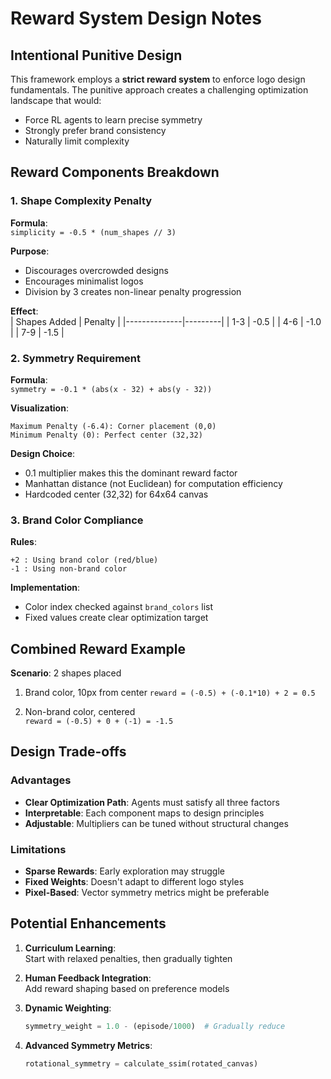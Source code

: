 # Reward System Design Notes

## Intentional Punitive Design
This framework employs a **strict reward system** to enforce logo design fundamentals. The punitive approach creates a challenging optimization landscape that would:
- Force RL agents to learn precise symmetry
- Strongly prefer brand consistency
- Naturally limit complexity

## Reward Components Breakdown

### 1. Shape Complexity Penalty
**Formula**:  
`simplicity = -0.5 * (num_shapes // 3)`

**Purpose**:  
- Discourages overcrowded designs
- Encourages minimalist logos
- Division by 3 creates non-linear penalty progression

**Effect**:  
| Shapes Added | Penalty |
|--------------|---------|
| 1-3          | -0.5    |
| 4-6          | -1.0    |
| 7-9          | -1.5    |

### 2. Symmetry Requirement
**Formula**:  
`symmetry = -0.1 * (abs(x - 32) + abs(y - 32))`

**Visualization**:  
```
Maximum Penalty (-6.4): Corner placement (0,0)
Minimum Penalty (0): Perfect center (32,32)
```

**Design Choice**:  
- 0.1 multiplier makes this the dominant reward factor
- Manhattan distance (not Euclidean) for computation efficiency
- Hardcoded center (32,32) for 64x64 canvas

### 3. Brand Color Compliance
**Rules**:  
```
+2 : Using brand color (red/blue)
-1 : Using non-brand color
```

**Implementation**:  
- Color index checked against `brand_colors` list
- Fixed values create clear optimization target

## Combined Reward Example
**Scenario**: 2 shapes placed  
1. Brand color, 10px from center  `reward = (-0.5) + (-0.1*10) + 2 = 0.5`

2. Non-brand color, centered  
   `reward = (-0.5) + 0 + (-1) = -1.5`

## Design Trade-offs
### Advantages
- **Clear Optimization Path**: Agents must satisfy all three factors
- **Interpretable**: Each component maps to design principles
- **Adjustable**: Multipliers can be tuned without structural changes

### Limitations
- **Sparse Rewards**: Early exploration may struggle
- **Fixed Weights**: Doesn't adapt to different logo styles
- **Pixel-Based**: Vector symmetry metrics might be preferable

## Potential Enhancements
1. **Curriculum Learning**:  
   Start with relaxed penalties, then gradually tighten

2. **Human Feedback Integration**:  
   Add reward shaping based on preference models

3. **Dynamic Weighting**:  
   ```python
   symmetry_weight = 1.0 - (episode/1000)  # Gradually reduce
   ```

4. **Advanced Symmetry Metrics**:  
   ```python
   rotational_symmetry = calculate_ssim(rotated_canvas)
   ```
